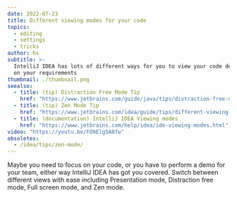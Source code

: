 ```yaml
---
date: 2022-07-23
title: Different viewing modes for your code
topics:
  - editing
  - settings
  - tricks
author: hs
subtitle: >-
  IntelliJ IDEA has lots of different ways for you to view your code depending
  on your requirements
thumbnail: ./thumbnail.png
seealso:
  - title: (tip) Distraction Free Mode Tip
    href: "https://www.jetbrains.com/guide/java/tips/distraction-free-mode/"
  - title: (tip) Zen Mode Tip
    href: "https://www.jetbrains.com/idea/guide/tips/different-viewing-modes/"
  - title: (documentation) IntelliJ IDEA Viewing modes
    href: "https://www.jetbrains.com/help/idea/ide-viewing-modes.html"
video: "https://youtu.be/FO9Elg5A8fw"
obsoletes:
  - /idea/tips/zen-mode/
---
```


Maybe you need to focus on your code, or you have to perform a demo for your team, either way IntelliJ IDEA has got you covered. Switch between different views with ease including Presentation mode, Distraction free mode, Full screen mode, and Zen mode.
